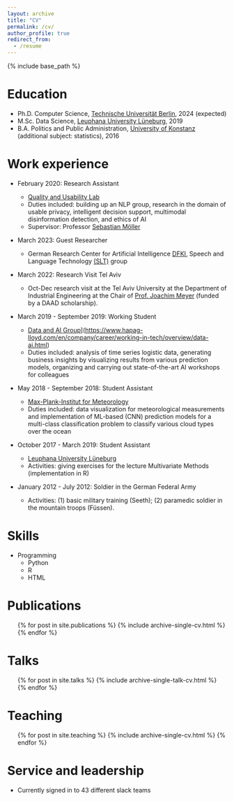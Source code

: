```yaml
---
layout: archive
title: "CV"
permalink: /cv/
author_profile: true
redirect_from:
  - /resume
---
```


{% include base_path %}

Education
======
* Ph.D. Computer Science, [Technische Universität Berlin](https://www.tu-berlin.de/), 2024 (expected)
* M.Sc. Data Science, [Leuphana University Lüneburg](https://www.leuphana.de/en/graduate-school/masters-programmes/management-data-science.html), 2019
* B.A. Politics and Public Administration, [University of Konstanz](https://www.polver.uni-konstanz.de/en/) (additional subject: statistics), 2016



Work experience
======
* February 2020: Research Assistant
  * [Quality and Usability Lab](https://www.qu.tu-berlin.de/menue/qu/parameter/en/)
  * Duties included: building up an NLP group, research in the domain of usable privacy, intelligent decision support, multimodal disinformation detection, and ethics of AI
  * Supervisor: Professor [Sebastian Möller](https://www.qu.tu-berlin.de/menue/team/professur/)

* March 2023: Guest Researcher
  * German Research Center for Artificial Intelligence [DFKI](https://www.dfki.de/web/), Speech and Language Technology [(SLT)](https://www.dfki.de/web/forschung/forschungsbereiche/speech-and-language-technology/) group

* March 2022: Research Visit Tel Aviv 
  * Oct-Dec research visit at the Tel Aviv University  at the Department of Industrial Engineering at the Chair of [Prof. Joachim Meyer](https://english.tau.ac.il/profile/jmeyer) (funded by a DAAD scholarship). 

* March 2019 - September 2019: Working Student
  * [Data and AI Group]([http://www.ictrc.ac.ir/EN/Home)](https://www.hapag-lloyd.com/en/company/career/working-in-tech/overview/data-ai.html)
  * Duties included: analysis of time series logistic data, generating business insights by visualizing results from various prediction models, organizing and carrying out state-of-the-art AI workshops for colleagues
 
* May 2018 - September 2018: Student Assistant
  * [Max-Plank-Institut for Meteorology]([https://mpimet.mpg.de/en/homepage)
  * Duties included: data visualization for meteorological measurements and implementation of ML-based (CNN) prediction models for a multi-class classification problem to classify various cloud types over the ocean

* October 2017 - March 2019: Student Assistant
  * [Leuphana University Lüneburg](https://www.leuphana.de/en/graduate-school/masters-programmes/management-data-science.html)
  * Activities: giving exercises for the lecture Multivariate Methods (implementation in R)

* January 2012 - July 2012: Soldier in the German Federal Army
  * Activities: (1) basic military training (Seeth); (2) paramedic soldier in the mountain troops (Füssen).




Skills
======
* Programming
  * Python
  * R
  * HTML


Publications
======
  <ul>{% for post in site.publications %}
    {% include archive-single-cv.html %}
  {% endfor %}</ul>
  
Talks
======
  <ul>{% for post in site.talks %}
    {% include archive-single-talk-cv.html %}
  {% endfor %}</ul>
  
Teaching
======
  <ul>{% for post in site.teaching %}
    {% include archive-single-cv.html %}
  {% endfor %}</ul>
  
Service and leadership
======
* Currently signed in to 43 different slack teams
